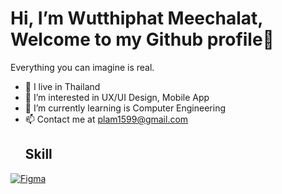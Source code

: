 # Hi, I’m Wutthiphat Meechalat, Welcome to my Github profile👋
Everything you can imagine is real.
- 🏡 I live in Thailand
- 👀 I’m interested in UX/UI Design, Mobile App
- 🌱 I’m currently learning is Computer Engineering
- 📫 Contact me at plam1599@gmail.com
  ## Skill
[![Figma](https://camo.githubusercontent.com/5a7fca3af44f320cf776ef3dbacdb913513b0ec097bb4f7835dec7dda7b1bbd9/68747470733a2f2f63646e2d696d616765732d312e6d656469756d2e636f6d2f6d61782f313630302f312a365867664443566e3831415958363858766432492d674032782e706e67]()
)](https://www.figma.com/)
